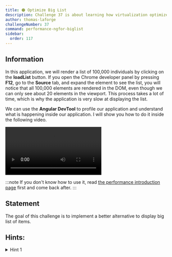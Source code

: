 ```yaml
---
title: 🟠 Optimize Big List
description: Challenge 37 is about learning how virtualization optimize big list rendering
author: thomas-laforge
challengeNumber: 37
command: performance-ngfor-biglist
sidebar:
  order: 117
---
```


## Information

In this application, we will render a list of 100,000 individuals by clicking on the **loadList** button. If you open the Chrome developer panel by pressing **F12**, go to the <b>Source</b> tab, and expand the element to see the list, you will notice that all 100,000 elements are rendered in the DOM, even though we can only see about 20 elements in the viewport. This process takes a lot of time, which is why the application is very slow at displaying the list.

We can use the <b>Angular DevTool</b> to profile our application and understand what is happening inside our application. I will show you how to do it inside the following video.

<video controls src="https://github.com/tomalaforge/angular-challenges/assets/30832608/713403fa-2eda-49d5-a7c9-acdef8aacd34">
</video>

:::note
If you don't know how to use it, read [the performance introduction page](/challenges/performance/) first and come back after.
:::

## Statement

The goal of this challenge is to implement a better alternative to display big list of items.

## Hints:

<details>
  <summary>Hint 1</summary>

If you're unsure where to begin, I recommend reading the [Angular CDK virtualization documentation](https://material.angular.io/cdk/scrolling/overview).

</details>
